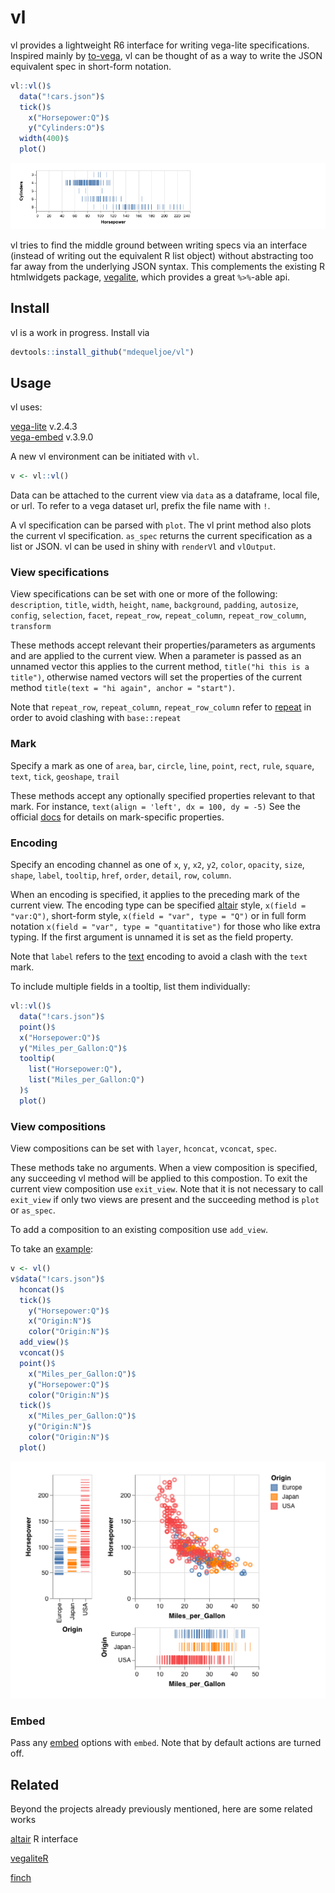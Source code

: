 # vl 
vl provides a lightweight R6 interface for writing vega-lite specifications. Inspired mainly by [to-vega](https://github.com/gjmcn/to-vega), vl can be thought of as a way to write the JSON equivalent spec in short-form notation.

```r
vl::vl()$
  data("!cars.json")$
  tick()$
    x("Horsepower:Q")$
    y("Cylinders:O")$
  width(400)$
  plot()
```
![](man/img/Cars.png)

vl tries to find the middle ground between writing specs via an interface (instead of writing out the equivalent R list object) without abstracting too far away from the underlying JSON syntax. This complements the existing R htmlwidgets package, [vegalite](https://github.com/hrbrmstr/vegalite), which provides a great `%>%`-able api.

## Install

vl is a work in progress. Install via 

```r
devtools::install_github("mdequeljoe/vl")
```

## Usage
vl uses:

[vega-lite](https://github.com/vega/vega-lite) v.2.4.3  
[vega-embed](https://github.com/vega/vega-embed) v.3.9.0

A new vl environment can be initiated with `vl`. 

```r
v <- vl::vl()
```

Data can be attached to the current view via `data` as a dataframe, local file, or url. To refer to a vega dataset url, prefix the file name with `!`. 

A vl specification can be parsed with `plot`. The vl print method also plots the current vl specification. `as_spec` returns the current specification as a list or JSON. vl can be used in shiny with `renderVl` and `vlOutput`.

### View specifications 

View specifications can be set with one or more of the following: `description`, `title`, `width`, `height`, `name`, `background`, `padding`, `autosize`, `config`, `selection`, `facet`, `repeat_row`, `repeat_column`,
`repeat_row_column`, `transform`

These methods accept relevant their properties/parameters as arguments and are applied to the current view. When a parameter is passed as an unnamed vector this applies to the current method, `title("hi this is a title")`, otherwise named vectors will set the properties of the current method `title(text = "hi again", anchor = "start")`.

Note that `repeat_row`, `repeat_column`, `repeat_row_column` refer to [repeat](https://vega.github.io/vega-lite/docs/repeat.html) in order to avoid clashing with `base::repeat` 


### Mark

Specify a mark as one of `area`, `bar`, `circle`, `line`, `point`, `rect`, `rule`, `square`, `text`, `tick`, `geoshape`, `trail`

These methods accept any optionally specified properties relevant to that mark. For instance, `text(align = 'left', dx = 100, dy = -5)` See the official [docs](https://vega.github.io/vega-lite/docs/mark.html) for details on mark-specific properties.


### Encoding

Specify an encoding channel as one of  `x`, `y`, `x2`, `y2`, `color`, `opacity`, `size`, `shape`, `label`, `tooltip`, `href`, `order`, `detail`, `row`, `column`.

When an encoding is specified, it applies to the preceding mark of the current view. The encoding type can be specified [altair](https://altair-viz.github.io/user_guide/encoding.html) style, `x(field = "var:Q")`, short-form style,
`x(field = "var", type = "Q")` or in full form notation `x(field = "var", type = "quantitative")` for those who like extra typing. If the first argument is unnamed it is set as the field property.

Note that `label` refers to the [text](https://vega.github.io/vega-lite/docs/text.html) encoding to avoid a clash with the `text` mark. 

To include multiple fields in a tooltip, list them individually:

```r
vl::vl()$
  data("!cars.json")$
  point()$
  x("Horsepower:Q")$
  y("Miles_per_Gallon:Q")$
  tooltip(
    list("Horsepower:Q"),
    list("Miles_per_Gallon:Q")
  )$
  plot()
```

### View compositions

View compositions can be set with `layer`, `hconcat`, `vconcat`, `spec`.

These methods take no arguments. When a view composition is specified, any succeeding vl method will be applied to this compostion. To exit the current view composition use `exit_view`. Note that it is not necessary to call `exit_view` if only two views are present and the succeeding method is `plot` or `as_spec`. 

To add a composition to an existing composition use `add_view`. 

To take an [example](https://bl.ocks.org/g3o2/bd4362574137061c243a2994ba648fb8):

```r
v <- vl()
v$data("!cars.json")$
  hconcat()$
  tick()$
    y("Horsepower:Q")$
    x("Origin:N")$
    color("Origin:N")$
  add_view()$
  vconcat()$
  point()$
    x("Miles_per_Gallon:Q")$
    y("Horsepower:Q")$
    color("Origin:N")$
  tick()$
    x("Miles_per_Gallon:Q")$
    y("Origin:N")$
    color("Origin:N")$
  plot()
```
![](man/img/Cars_dash.png)

### Embed

Pass any [embed](https://github.com/vega/vega-embed) options with `embed`. Note that by default actions are turned off.

## Related

Beyond the projects already previously mentioned, here are some related works

[altair](https://github.com/vegawidget/altair) R interface

[vegaliteR](https://github.com/timelyportfolio/vegaliteR)

[finch](https://github.com/netbek/finch)
